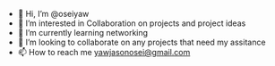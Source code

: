 - 👋 Hi, I’m @oseiyaw
- 👀 I’m interested in Collaboration on projects and project ideas
- 🌱 I’m currently learning networking
- 💞️ I’m looking to collaborate on any projects that need my assitance
- 📫 How to reach me yawjasonosei@gmail.com

<!---
oseiyaw/oseiyaw is a ✨ special ✨ repository because its `README.md` (this file) appears on your GitHub profile.
You can click the Preview link to take a look at your changes.
--->
